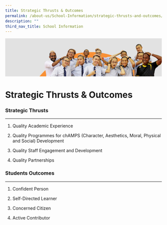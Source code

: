 ```yaml
---
title: Strategic Thrusts & Outcomes
permalink: /about-us/School-Information/strategic-thrusts-and-outcomes/
description: ""
third_nav_title: School Information
---
```

![](/images/about_us.jpg)


Strategic Thrusts & Outcomes
============================

### Strategic Thrusts
-----------------

1.  Quality Academic Experience
    
2.  Quality Programmes for chAMPS (Character, Aesthetics, Moral, Physical and Social) Development
    
3.  Quality Staff Engagement and Development
    
4.  Quality Partnerships
    

  

### Students Outcomes
-----------------

1.  Confident Person
    
2.  Self-Directed Learner
    
3.  Concerned Citizen
    
4.  Active Contributor